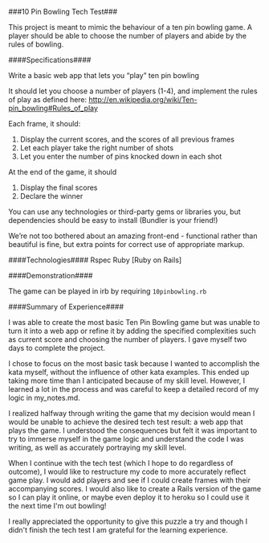 ###10 Pin Bowling Tech Test###

This project is meant to mimic the behaviour of a ten pin bowling game. A player should be able to choose the number of players and abide by the rules of bowling. 

####Specifications####

Write a basic web app that lets you “play” ten pin bowling

It should let you choose a number of players (1-4), and implement the rules of play as defined here:
http://en.wikipedia.org/wiki/Ten-pin_bowling#Rules_of_play

Each frame, it should:
1.	Display the current scores, and the scores of all previous frames
2.	Let each player take the right number of shots
3.	Let you enter the number of pins knocked down in each shot

At the end of the game, it should
1.	Display the final scores
2.	Declare the winner

You can use any technologies or third-party gems or libraries you, but dependencies should be easy to install (Bundler is your friend!)

We’re not too bothered about an amazing front-end - functional rather than beautiful is fine, but extra points for correct use of appropriate markup.

####Technologies####
Rspec
Ruby
[Ruby on Rails]


####Demonstration####

The game can be played in irb by requiring ````10pinbowling.rb````

####Summary of Experience####

I was able to create the most basic Ten Pin Bowling game but was unable to turn it into a web app or refine it by adding the specified complexities such as current score and choosing the number of players. I gave myself two days to complete the project.

I chose to focus on the most basic task because I wanted to accomplish the kata myself, without the influence of other kata examples. This ended up taking more time than I anticipated because of my skill level. However, I learned a lot in the process and was careful to keep a detailed record of my logic in my_notes.md. 

I realized halfway through writing the game that my decision would mean I would be unable to achieve the desired tech test result: a web app that plays the game. I understood the consequences but felt it was important to try to immerse myself in the game logic and understand the code I was writing, as well as accurately portraying my skill level. 

When I continue with the tech test (which I hope to do regardless of outcome), I would like to restructure my code to more accurately reflect game play. I would add players and see if I could create frames with their accompanying scores. I would also like to create a Rails version of the game so I can play it online, or maybe even deploy it to heroku so I could use it the next time I'm out bowling!

I really appreciated the opportunity to give this puzzle a try and though I didn't finish the tech test I am grateful for the learning experience.
